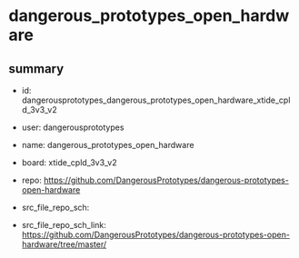 # dangerous_prototypes_open_hardware
 
## summary 
* id: dangerousprototypes_dangerous_prototypes_open_hardware_xtide_cpld_3v3_v2
* user: dangerousprototypes
* name: dangerous_prototypes_open_hardware
* board: xtide_cpld_3v3_v2
* repo: https://github.com/DangerousPrototypes/dangerous-prototypes-open-hardware



* src_file_repo_sch: 
* src_file_repo_sch_link: https://github.com/DangerousPrototypes/dangerous-prototypes-open-hardware/tree/master/






